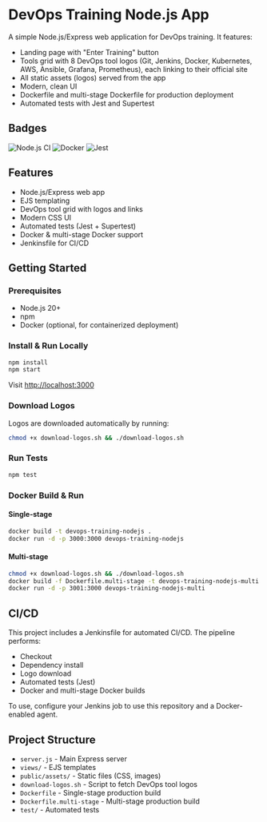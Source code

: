 # DevOps Training Node.js App

A simple Node.js/Express web application for DevOps training. It features:

- Landing page with "Enter Training" button
- Tools grid with 8 DevOps tool logos (Git, Jenkins, Docker, Kubernetes, AWS, Ansible, Grafana, Prometheus), each linking to their official site
- All static assets (logos) served from the app
- Modern, clean UI
- Dockerfile and multi-stage Dockerfile for production deployment
- Automated tests with Jest and Supertest

## Badges

![Node.js CI](https://img.shields.io/badge/node.js-20%2B-brightgreen)
![Docker](https://img.shields.io/badge/docker-ready-blue)
![Jest](https://img.shields.io/badge/tests-passing-brightgreen)

## Features
- Node.js/Express web app
- EJS templating
- DevOps tool grid with logos and links
- Modern CSS UI
- Automated tests (Jest + Supertest)
- Docker & multi-stage Docker support
- Jenkinsfile for CI/CD

## Getting Started

### Prerequisites
- Node.js 20+
- npm
- Docker (optional, for containerized deployment)

### Install & Run Locally
```bash
npm install
npm start
```
Visit [http://localhost:3000](http://localhost:3000)

### Download Logos
Logos are downloaded automatically by running:
```bash
chmod +x download-logos.sh && ./download-logos.sh
```

### Run Tests
```bash
npm test
```

### Docker Build & Run
#### Single-stage
```bash
docker build -t devops-training-nodejs .
docker run -d -p 3000:3000 devops-training-nodejs
```

#### Multi-stage
```bash
chmod +x download-logos.sh && ./download-logos.sh
docker build -f Dockerfile.multi-stage -t devops-training-nodejs-multi .
docker run -d -p 3001:3000 devops-training-nodejs-multi
```

## CI/CD

This project includes a Jenkinsfile for automated CI/CD. The pipeline performs:
- Checkout
- Dependency install
- Logo download
- Automated tests (Jest)
- Docker and multi-stage Docker builds

To use, configure your Jenkins job to use this repository and a Docker-enabled agent.

## Project Structure
- `server.js` - Main Express server
- `views/` - EJS templates
- `public/assets/` - Static files (CSS, images)
- `download-logos.sh` - Script to fetch DevOps tool logos
- `Dockerfile` - Single-stage production build
- `Dockerfile.multi-stage` - Multi-stage production build
- `test/` - Automated tests

